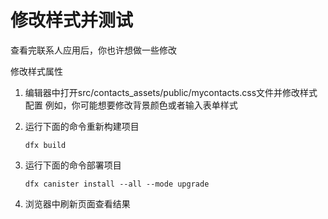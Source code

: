 # 修改样式并测试

查看完联系人应用后，你也许想做一些修改

修改样式属性

1. 编辑器中打开src/contacts\_assets/public/mycontacts.css文件并修改样式配置 例如，你可能想要修改背景颜色或者输入表单样式
2. 运行下面的命令重新构建项目  


   ```text
   dfx build
   ```

3. 运行下面的命令部署项目  


   ```text
   dfx canister install --all --mode upgrade
   ```

4. 浏览器中刷新页面查看结果


